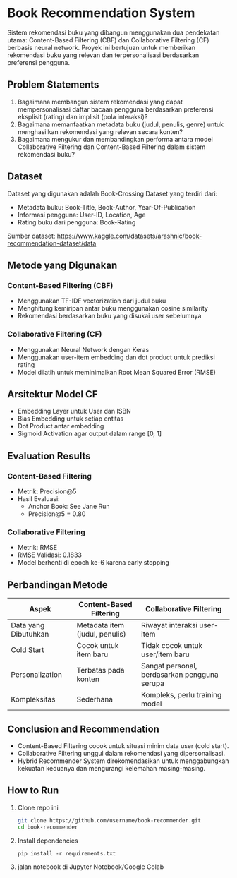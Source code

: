 # Book Recommendation System

Sistem rekomendasi buku yang dibangun menggunakan dua pendekatan utama: Content-Based Filtering (CBF) dan Collaborative Filtering (CF) berbasis neural network. Proyek ini bertujuan untuk memberikan rekomendasi buku yang relevan dan terpersonalisasi berdasarkan preferensi pengguna.

## Problem Statements

1. Bagaimana membangun sistem rekomendasi yang dapat mempersonalisasi daftar bacaan pengguna berdasarkan preferensi eksplisit (rating) dan implisit (pola interaksi)?
2. Bagaimana memanfaatkan metadata buku (judul, penulis, genre) untuk menghasilkan rekomendasi yang relevan secara konten?
3. Bagaimana mengukur dan membandingkan performa antara model Collaborative Filtering dan Content-Based Filtering dalam sistem rekomendasi buku?

## Dataset

Dataset yang digunakan adalah Book-Crossing Dataset yang terdiri dari:
- Metadata buku: Book-Title, Book-Author, Year-Of-Publication
- Informasi pengguna: User-ID, Location, Age
- Rating buku dari pengguna: Book-Rating

Sumber dataset: https://www.kaggle.com/datasets/arashnic/book-recommendation-dataset/data

## Metode yang Digunakan

### Content-Based Filtering (CBF)
- Menggunakan TF-IDF vectorization dari judul buku
- Menghitung kemiripan antar buku menggunakan cosine similarity
- Rekomendasi berdasarkan buku yang disukai user sebelumnya

### Collaborative Filtering (CF)
- Menggunakan Neural Network dengan Keras
- Menggunakan user-item embedding dan dot product untuk prediksi rating
- Model dilatih untuk meminimalkan Root Mean Squared Error (RMSE)

## Arsitektur Model CF

- Embedding Layer untuk User dan ISBN
- Bias Embedding untuk setiap entitas
- Dot Product antar embedding
- Sigmoid Activation agar output dalam range [0, 1]

## Evaluation Results

### Content-Based Filtering
- Metrik: Precision@5
- Hasil Evaluasi:
  - Anchor Book: See Jane Run
  - Precision@5 = 0.80

### Collaborative Filtering
- Metrik: RMSE
- RMSE Validasi: 0.1833
- Model berhenti di epoch ke-6 karena early stopping

## Perbandingan Metode

| Aspek                  | Content-Based Filtering             | Collaborative Filtering                   |
|------------------------|-------------------------------------|-------------------------------------------|
| Data yang Dibutuhkan   | Metadata item (judul, penulis)      | Riwayat interaksi user-item               |
| Cold Start             | Cocok untuk item baru               | Tidak cocok untuk user/item baru          |
| Personalization        | Terbatas pada konten                | Sangat personal, berdasarkan pengguna serupa |
| Kompleksitas           | Sederhana                           | Kompleks, perlu training model            |

## Conclusion and Recommendation

- Content-Based Filtering cocok untuk situasi minim data user (cold start).
- Collaborative Filtering unggul dalam rekomendasi yang dipersonalisasi.
- Hybrid Recommender System direkomendasikan untuk menggabungkan kekuatan keduanya dan mengurangi kelemahan masing-masing.

## How to Run

1. Clone repo ini
   ```bash
   git clone https://github.com/username/book-recommender.git
   cd book-recommender
   ```
2. Install dependencies
   ```
   pip install -r requirements.txt
   ```
3. jalan notebook di Jupyter Notebook/Google Colab

   
